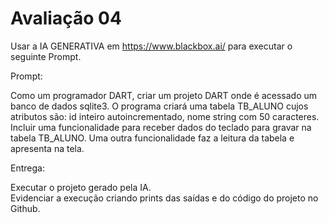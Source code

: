# Avaliação 04

Usar a IA GENERATIVA em https://www.blackbox.ai/ para executar o seguinte Prompt.

Prompt:

Como um programador DART, criar um projeto DART onde é
acessado um banco de dados sqlite3.
O programa criará uma tabela TB_ALUNO cujos atributos são:
id inteiro autoincrementado,
nome string com 50 caracteres.
Incluir uma funcionalidade para receber dados do teclado para
gravar na tabela TB_ALUNO. 
Uma outra funcionalidade faz a
leitura da tabela e apresenta na tela.

Entrega:

Executar o projeto gerado pela IA.  
Evidenciar a execução criando prints das saídas e do código do projeto no Github.
